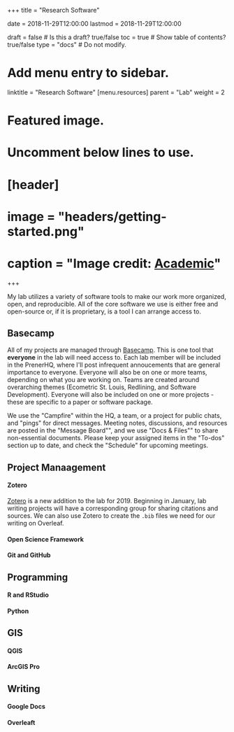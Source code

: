 +++
title = "Research Software"

date = 2018-11-29T12:00:00
lastmod = 2018-11-29T12:00:00

draft = false  # Is this a draft? true/false
toc = true  # Show table of contents? true/false
type = "docs"  # Do not modify.

# Add menu entry to sidebar.
linktitle = "Research Software"
[menu.resources]
  parent = "Lab"
  weight = 2

# Featured image.
# Uncomment below lines to use.
# [header]
# image = "headers/getting-started.png"
# caption = "Image credit: [**Academic**](https://github.com/gcushen/hugo-academic/)"
+++

My lab utilizes a variety of software tools to make our work more organized, open, and reproducible. All of the core software we use is either free and open-source or, if it is proprietary, is a tool I can arrange access to.

## Basecamp
All of my projects are managed through [Basecamp](http://basecamp.com). This is one tool that **everyone** in the lab will need access to. Each lab member will be included in the PrenerHQ, where I'll post infrequent annoucements that are general importance to everyone. Everyone will also be on one or more teams, depending on what you are working on. Teams are created around overarching themes (Ecometric St. Louis, Redlining, and Software Development). Everyone will also be included on one or more projects - these are specific to a paper or software package. 

We use the "Campfire" within the HQ, a team, or a project for public chats, and "pings" for direct messages. Meeting notes, discussions, and resources are posted in the "Message Board"", and we use "Docs & Files"" to share non-essential documents. Please keep your assigned items in the "To-dos" section up to date, and check the "Schedule" for upcoming meetings.

## Project Manaagement
#### Zotero
[Zotero](http://zotero.org) is a new addition to the lab for 2019. Beginning in January, lab writing projects will have a corresponding group for sharing citations and sources. We can also use Zotero to create the `.bib` files we need for our writing on Overleaf.

#### Open Science Framework


#### Git and GitHub

## Programming
#### R and RStudio
#### Python

## GIS
#### QGIS
#### ArcGIS Pro

## Writing
#### Google Docs
#### Overleaft



